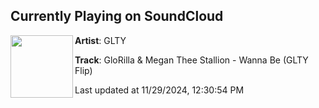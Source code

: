 ## Currently Playing on SoundCloud

[<img align="left" width="100" src="https://i1.sndcdn.com/artworks-4JWgaaz1jHtZiUlj-9KJrUw-t500x500.jpg">](https://soundcloud.com/gltymusic/wanna-be-flip)

**Artist**: GLTY 

**Track**: GloRilla & Megan Thee Stallion - Wanna Be (GLTY Flip)

Last updated at 11/29/2024, 12:30:54 PM

